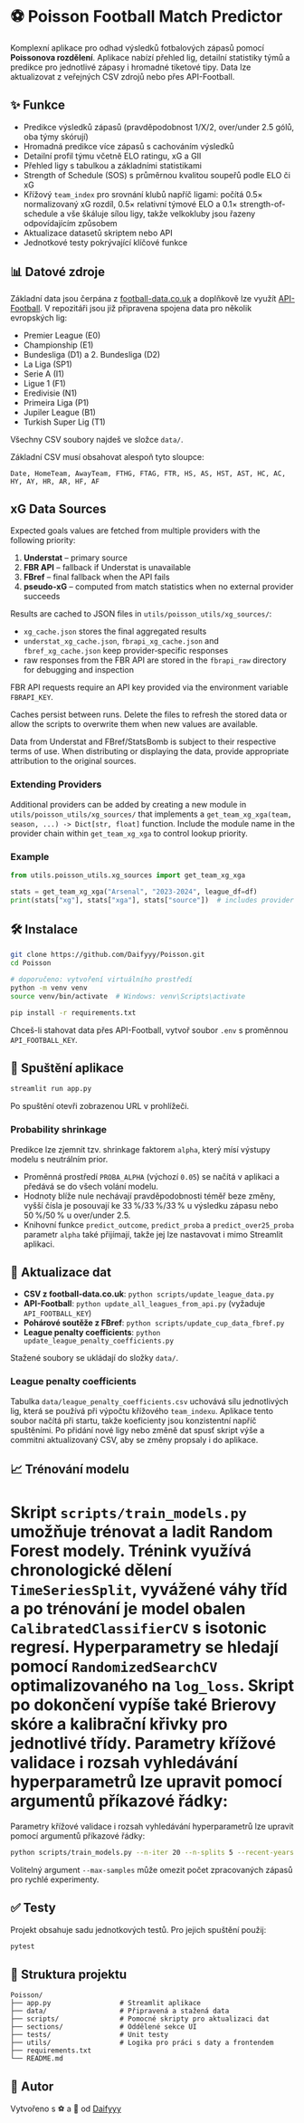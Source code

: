 # ⚽ Poisson Football Match Predictor

Komplexní aplikace pro odhad výsledků fotbalových zápasů pomocí **Poissonova rozdělení**. Aplikace nabízí přehled lig, detailní statistiky týmů a predikce pro jednotlivé zápasy i hromadné tiketové tipy. Data lze aktualizovat z veřejných CSV zdrojů nebo přes API-Football.

## ✨ Funkce
- Predikce výsledků zápasů (pravděpodobnost 1/X/2, over/under 2.5 gólů, oba týmy skórují)
- Hromadná predikce více zápasů s cachováním výsledků
- Detailní profil týmu včetně ELO ratingu, xG a GII
- Přehled ligy s tabulkou a základními statistikami
- Strength of Schedule (SOS) s průměrnou kvalitou soupeřů podle ELO či xG
- Křížový `team_index` pro srovnání klubů napříč ligami: počítá 0.5× normalizovaný xG rozdíl, 0.5× relativní týmové ELO a 0.1× strength-of-schedule a vše škáluje sílou ligy, takže velkokluby jsou řazeny odpovídajícím způsobem
- Aktualizace datasetů skriptem nebo API
- Jednotkové testy pokrývající klíčové funkce

## 📊 Datové zdroje
Základní data jsou čerpána z [football-data.co.uk](https://www.football-data.co.uk/) a doplňkově lze využít [API-Football](https://www.api-football.com/). V repozitáři jsou již připravena spojena data pro několik evropských lig:

- Premier League (E0)
- Championship (E1)
- Bundesliga (D1) a 2. Bundesliga (D2)
- La Liga (SP1)
- Serie A (I1)
- Ligue 1 (F1)
- Eredivisie (N1)
- Primeira Liga (P1)
- Jupiler League (B1)
- Turkish Super Lig (T1)

Všechny CSV soubory najdeš ve složce `data/`.

Základní CSV musí obsahovat alespoň tyto sloupce:

```
Date, HomeTeam, AwayTeam, FTHG, FTAG, FTR, HS, AS, HST, AST, HC, AC, HY, AY, HR, AR, HF, AF
```

## xG Data Sources

Expected goals values are fetched from multiple providers with the following
priority:

1. **Understat** – primary source
2. **FBR API** – fallback if Understat is unavailable
3. **FBref** – final fallback when the API fails
4. **pseudo‑xG** – computed from match statistics when no external provider
   succeeds

Results are cached to JSON files in `utils/poisson_utils/xg_sources/`:

- `xg_cache.json` stores the final aggregated results
- `understat_xg_cache.json`, `fbrapi_xg_cache.json` and `fbref_xg_cache.json`
  keep provider‑specific responses
- raw responses from the FBR API are stored in the `fbrapi_raw` directory for
  debugging and inspection

FBR API requests require an API key provided via the environment variable
`FBRAPI_KEY`.

Caches persist between runs. Delete the files to refresh the stored data or
allow the scripts to overwrite them when new values are available.

Data from Understat and FBref/StatsBomb is subject to their respective terms of
use. When distributing or displaying the data, provide appropriate attribution
to the original sources.

### Extending Providers

Additional providers can be added by creating a new module in
`utils/poisson_utils/xg_sources/` that implements a
`get_team_xg_xga(team, season, ...) -> Dict[str, float]` function. Include the
module name in the provider chain within `get_team_xg_xga` to control lookup
priority.

### Example

```python
from utils.poisson_utils.xg_sources import get_team_xg_xga

stats = get_team_xg_xga("Arsenal", "2023-2024", league_df=df)
print(stats["xg"], stats["xga"], stats["source"])  # includes provider name
```

## 🛠️ Instalace

```bash
git clone https://github.com/Daifyyy/Poisson.git
cd Poisson

# doporučeno: vytvoření virtuálního prostředí
python -m venv venv
source venv/bin/activate  # Windows: venv\Scripts\activate

pip install -r requirements.txt
```

Chceš-li stahovat data přes API-Football, vytvoř soubor `.env` s proměnnou `API_FOOTBALL_KEY`.

## 🚀 Spuštění aplikace

```bash
streamlit run app.py
```

Po spuštění otevři zobrazenou URL v prohlížeči.

### Probability shrinkage

Predikce lze zjemnit tzv. shrinkage faktorem `alpha`, který mísí výstupy
modelu s neutrálním prior.

- Proměnná prostředí `PROBA_ALPHA` (výchozí `0.05`) se načítá v aplikaci a
  předává se do všech volání modelu.
- Hodnoty blíže nule nechávají pravděpodobnosti téměř beze změny, vyšší čísla
  je posouvají ke 33 %/33 %/33 % u výsledku zápasu nebo 50 %/50 % u over/under
  2.5.
- Knihovní funkce `predict_outcome`, `predict_proba` a `predict_over25_proba`
  parametr `alpha` také přijímají, takže jej lze nastavovat i mimo
  Streamlit aplikaci.

## 🔄 Aktualizace dat
- **CSV z football-data.co.uk**: `python scripts/update_league_data.py`
- **API-Football**: `python update_all_leagues_from_api.py` (vyžaduje `API_FOOTBALL_KEY`)
- **Pohárové soutěže z FBref**: `python scripts/update_cup_data_fbref.py`
- **League penalty coefficients**: `python update_league_penalty_coefficients.py`

Stažené soubory se ukládají do složky `data/`.

### League penalty coefficients
Tabulka `data/league_penalty_coefficients.csv` uchovává sílu jednotlivých lig,
která se používá při výpočtu křížového `team_indexu`. Aplikace tento soubor
načítá při startu, takže koeficienty jsou konzistentní napříč spuštěními.
Po přidání nové ligy nebo změně dat spusť skript výše a commitni aktualizovaný
CSV, aby se změny propsaly i do aplikace.

## 📈 Trénování modelu
Skript `scripts/train_models.py` umožňuje trénovat a ladit Random Forest modely.
Trénink využívá chronologické dělení `TimeSeriesSplit`, vyvážené váhy tříd a
po trénování je model obalen `CalibratedClassifierCV` s isotonic regresí.
Hyperparametry se hledají pomocí `RandomizedSearchCV` optimalizovaného na
`log_loss`. Skript po dokončení vypíše také Brierovy skóre a kalibrační křivky
pro jednotlivé třídy. Parametry křížové validace i rozsah vyhledávání
hyperparametrů lze upravit pomocí argumentů příkazové řádky:
=======
Parametry křížové validace i rozsah vyhledávání hyperparametrů lze upravit
pomocí argumentů příkazové řádky:

```bash
python scripts/train_models.py --n-iter 20 --n-splits 5 --recent-years 2
```

Volitelný argument `--max-samples` může omezit počet zpracovaných zápasů pro
rychlé experimenty.

## ✅ Testy

Projekt obsahuje sadu jednotkových testů. Pro jejich spuštění použij:

```bash
pytest
```

## 📁 Struktura projektu

```
Poisson/
├── app.py                 # Streamlit aplikace
├── data/                  # Připravená a stažená data
├── scripts/               # Pomocné skripty pro aktualizaci dat
├── sections/              # Oddělené sekce UI
├── tests/                 # Unit testy
├── utils/                 # Logika pro práci s daty a frontendem
├── requirements.txt
└── README.md
```

## 📌 Autor
Vytvořeno s ⚽ a 🧠 od [Daifyyy](https://github.com/Daifyyy)
